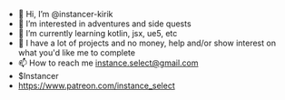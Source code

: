 - 👋 Hi, I’m @instancer-kirik
- 👀 I’m interested in adventures and side quests
- 🌱 I’m currently learning kotlin, jsx, ue5, etc
- 💞️ I have a lot of projects and no money, help and/or show interest on what you'd like me to complete
- 📫 How to reach me instance.select@gmail.com
- $Instancer
- https://www.patreon.com/instance_select

<!---
instancer-kirik/instancer-kirik is a ✨ special ✨ repository because its `README.md` (this file) appears on your GitHub profile.
You can click the Preview link to take a look at your changes.
--->
